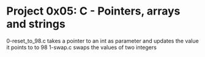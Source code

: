# Project 0x05:  C - Pointers, arrays and strings
0-reset_to_98.c takes a pointer to an int as parameter and updates the value it points to to 98
1-swap.c swaps the values of two integers
